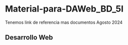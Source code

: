 # Material-para-DAWeb_BD_5I
Tenemos link de referencia mas documentos Agosto 2024

## Desarrollo Web
